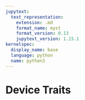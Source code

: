```yaml
---
jupytext:
  text_representation:
    extension: .md
    format_name: myst
    format_version: 0.13
    jupytext_version: 1.15.1
kernelspec:
  display_name: base
  language: python
  name: python3
---
```


# Device Traits
<!-- A series of short working examples here illustrate the use of labbench `Device` classes for experiment automation. The python programming interface is in the module of the same name, but it is convenient to import it as `lb` for shorthand.

```{code-cell} ipython3
import labbench as lb
lb.show_messages('debug')
```

Laboratory automation wrappers are implemented as classes derived from `lb.Device`. All of them share common basic types features designed to make their usage discoverable and convenient. The goal here is to show how to navigate these objects to get started quickly automating lab tasks. 

Wrappers for specific instruments are not included with `labbench`, only low-level python plumbing and utility functions to streamline lab automation. Specific implementation is left for other libraries.

## Overview

The `Device` class and subclasses represent in a sense only a definition with instructions for automating a specified type of lab tool. To bring these to life and control objects in the lab, the most general steps are to

1. construct an object from the class,

2. open a connection, and then

3. use the object's attributes to perform automation tasks as needed.

Let's start with a simple automation demo for a simple 2 instrument experiment. 

```{code-cell} ipython3
import labbench as lb
import numpy as np
from sim_visa import PowerSupply, SpectrumAnalyzer

# VISA Devices take a standard address string to create a resource
spectrum_analyzer = SpectrumAnalyzer('GPIB::15::INSTR')
supply = PowerSupply('USB::0x1111::0x2222::0x2468::INSTR')

# show SCPI traffic
lb.show_messages('debug')

# `with` blocks open the devices, then closes them afterward
with supply, spectrum_analyzer: 
    print(supply.backend, supply._rm, repr(supply.read_termination))
    supply.voltage = 5
    supply.output_enabled = True

    trace_dB = 10*np.log10(spectrum_analyzer.fetch_trace())
trace_dB.plot();
```

These instruments are emulated - under the hood they are [pyvisa-sim](pyvisa-sim.readthedocs.io/) instruments, configured in [sim_visa.yaml], which act as simple value stores for a few fake SCPI commands and sources of "canned" arrays of data. The demo labbench Device classes that control them are implemented in [sim_visa.py] (subclassed from `lb.Device` -> `lb.VISADevice` -> `lb.SimulatedVISADevice`).

## Workflow
### Constructing objects
These Device classes (like other VISA instruments) need a VISA address in order to point to a specific instrument. To discover information about this and other available initialization parameters, use python help() or the '?' magic in ipython or jupyter:

```{code-cell} ipython3
SpectrumAnalyzer?
```

Other options are also available here, such as the transport settings `read_termination` and `read_termination`, or the number of traces to acquire in calls to `fetch_trace`.

These can also be set or changed after object construction by setting the value attributes, for example ```spectrum_analyzer.resource = 'GPIB::15::INSTR'``` or ```supply.resource = 'USB::0x1111::0x2222::0x2468::INSTR'```. The complete list of these parameters is shown under "Value Attributes", which also lists read-only values that can't be changed and are not constructor arguments.

### Opening device connections
In automation scripts, it is good practice to use a context block (that `with` statement) to open connections. This ensures all of the devices open and close together, even when exceptions are raised.

For interactive use on the python/ipython/jupyter prompt, this is less convenient. For this purpose, device objects also expose explicit `open` and `close` methods. As an example, a simple check for instrument response to automation could look like this, 

```python
>>> supply.open()
>>> print(supply.output_enabled)
False
>>> # (...look at the instrument to verify output is disabled)
>>> supply.output_enabled = True
>>> # (...verify instrument output is enabled)
```

This type of exploration is a good way to learn the capabilities of a device interactively.

### Automating with open devices

Python's introspection tools give more opportunities to discover the API exposed by a device object. This is important because the methods and other attributes vary from one type of Device class to another. The below uses `dir` to show the list of all _public_ attributes (those that don't start with `'_'`).

```{code-cell} ipython3
attrs = [
    name
    for name in dir(SpectrumAnalyzer)
    if not name.startswith('_') # filter by name
]

print(f'public attributes of SpectrumAnalyzer: {attrs}\n')

# discover the 'query' method common to VISA all devices
SpectrumAnalyzer.query?
```

Trait attributes that cast to python types with validation are definitions in classes, but become interactive values in device objects:

```{code-cell} ipython3
print(f'class: SpectrumAnalyzer.sweeps == {SpectrumAnalyzer.sweeps}')
print(f'object: spectrum_analyzer.sweeps == {signal_analyzer.sweeps}')
```

```{code-cell} ipython3
signal_analyzer.open
SpectrumAnalyzer.open
```

## Generalizing from the example
Different subclasses expose different method functions and attribute variables to wrap the underling low-level API. Still, several characteristics are standardized:
- connection management through `with` block or `open`/`close` methods
- an `isopen` property to indicate connection status
- `resource` is accepted by the constructor, and may be changed afterward as a class attribute
- hooks are available for data loggers and UIs to observe automation calls


Device subclasses for different types of instruments and software differ in
- the types of resource and configuration information
- the specific resource of the class provided to control the device

+++

This gets more complicated when handling multiple devices, because connection failures leave a combination of open and closed:

```{code-cell} ipython3
try:
    base.open()
    visa.open() # fails because its resource doesn't exist on the host
    
    # we don't get this far after visa.open() raises an exception
    print("doing useful automation here")
    visa.close()
    base.close()
except:    
    # we're left with a mixture of connection states
    assert base.isopen==True and visa.isopen==False

    # ...so we have to clean up the stray connection manually :(
    base.close()
```

Context management is easier and more clear. Everything inside the `with` block executes only if all devices open successfully, and ensures cleanup so that all devices are closed afterward.

```{code-cell} ipython3
try:
    with base, visa: # does both base.open() and visa.open()
        print('we never get in here, because visa.open() fails!')
except:
    # context management ensured a base.close() after visa.open() failed, 
    assert base.isopen==False and visa.isopen==False
```

```{code-cell} ipython3

data logging, type checking,and numerical bounds validation. 

These features are common to all `Device` classes (and derived classes). To get started, provide  by minimum working examples. Examples will use  we'll look into the more specialized capabilities provided by other `Device` subclasses included `labbench` for often-used backend APIs like serial and VISA.
```

### Example
Here are very fake functions that just use `time.sleep` to block. They simulate longer instrument calls (such as triggering or acquisition) that take some time to complete.

Notice that `do_something_3` takes 3 arguments (and returns them), and that `do_something_4` raises an exception.

```{code-cell} ipython3
import labbench as lb
```

Here is the simplest example, where we call functions `do_something_1` and `do_something_2` that take no arguments and raise no exceptions:

```{code-cell} ipython3
from labbench import concurrently

results = concurrently(do_something_1, do_something_2)
results
```

```{code-cell} ipython3
results
```

```{code-cell} ipython3
do_something_1.__name__
```

We can also pass functions by wrapping the functions in `Call()`, which is a class designed for this purpose:

```{code-cell} ipython3
from labbench import concurrently, Call

results = concurrently(do_something_1, Call(do_something_3, 1,2,c=3))
results
```

More than one of the functions running concurrently may raise exceptions. Tracebacks print to the screen, and by default `ConcurrentException` is also raised:

```{code-cell} ipython3
from labbench import concurrently, Call

results = concurrently(do_something_4, do_something_5)
results
```

the `catch` flag changes concurrent exception handling behavior to return values of functions that did not raise exceptions (instead of raising `ConcurrentException`). The return dictionary only includes keys for functions that did not raise exceptions.

```{code-cell} ipython3
from labbench import concurrently, Call

results = concurrently(do_something_4, do_something_1, catch=True)
results
``` -->
